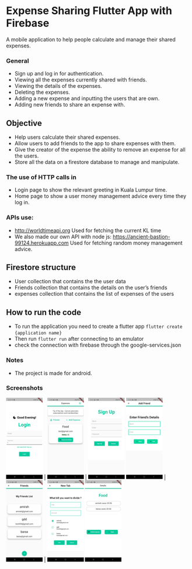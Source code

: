 

# Expense Sharing Flutter App with Firebase

A mobile application to help people calculate and manage their shared expenses.

### General

- Sign up and log in for authentication.
- Viewing all the expenses currently shared with friends.
- Viewing the details of the expenses.
- Deleting the expenses.
- Adding a new expense and inputting the users that are own.
- Adding new friends to share an expense with.

## Objective

- Help users calculate their shared expenses. 
- Allow users to add friends to the app to share expenses with them.
- Give the creator of the expense the ability to remove an expense for all the users.
- Store all the data on a firestore database to manage and manipulate.
### The use of HTTP calls in
- Login page to show the relevant greeting in Kuala Lumpur time.
- Home page to show a user money management advice every time they log in.

### APIs use: 
- http://worldtimeapi.org Used for fetching the current KL time 
- We also made our own API with node js: https://ancient-bastion-99124.herokuapp.com Used for fetching random money management advice.

## Firestore structure 

- User collection that contains the the user data
- Friends collection that contains the details on the user’s friends
- expenses collection that contains the list of expenses of the users

## How to run the code 
- To run the application you need to create a flutter app `flutter create {application name}` 
- Then run `flutter run` after connecting to an emulator 
- check the connection with firebase through the google-services.json 

### Notes 
- The project is made for android. 

### Screenshots


<img src="./screenshots/pic1.jpeg" width="100">  |  <img src="./screenshots/pic2.jpeg" width="100"> |  <img src="./screenshots/pic3.jpeg" width="100"> 
<img src="./screenshots/pic4.jpeg" width="100">  |  <img src="./screenshots/pic5.jpeg" width="100"> |  <img src="./screenshots/pic6.jpeg" width="100"> 
<img src="./screenshots/pic7.jpeg" width="100">  
